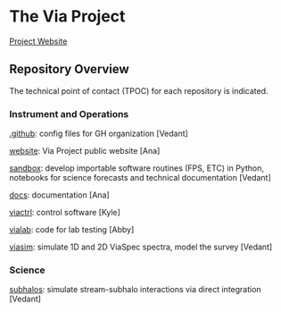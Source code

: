 # The Via Project

[Project Website](https://via-project.org/)

## Repository Overview

The technical point of contact (TPOC) for each repository is indicated. 

### Instrument and Operations

[.github](https://github.com/via-project/.github): config files for GH organization [Vedant]

[website](https://github.com/via-project/website): Via Project public website [Ana]

[sandbox](https://github.com/via-project/sandbox): develop importable software routines (FPS, ETC) in Python, notebooks for science forecasts and technical documentation [Vedant]

[docs](https://github.com/via-project/docs): documentation [Ana]

[viactrl](https://github.com/via-project/viactrl): control software [Kyle]

[vialab](https://github.com/via-project/vialab): code for lab testing [Abby]

[viasim](https://github.com/via-project/viasim): simulate 1D and 2D ViaSpec spectra, model the survey [Vedant]


### Science

[subhalos](https://github.com/via-project/subhalos): simulate stream-subhalo interactions via direct integration [Vedant]
